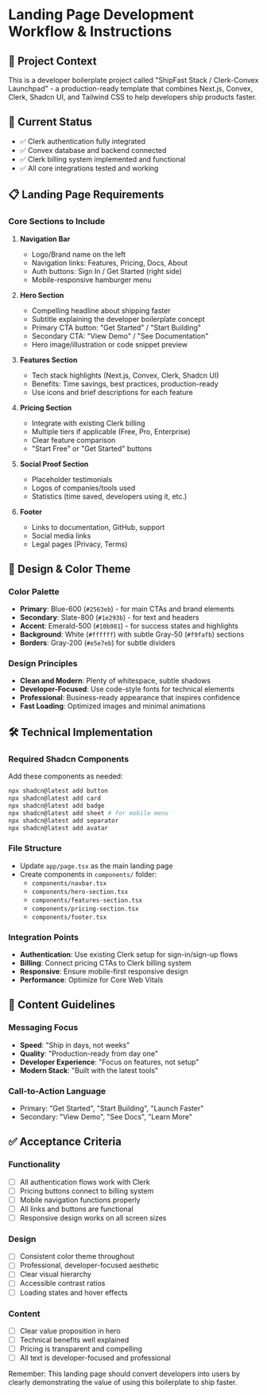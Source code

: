 # Landing Page Development Workflow & Instructions

## 🎯 Project Context
This is a developer boilerplate project called "ShipFast Stack / Clerk-Convex Launchpad" - a production-ready template that combines Next.js, Convex, Clerk, Shadcn UI, and Tailwind CSS to help developers ship products faster.

## 🚀 Current Status
- ✅ Clerk authentication fully integrated
- ✅ Convex database and backend connected
- ✅ Clerk billing system implemented and functional
- ✅ All core integrations tested and working

## 📋 Landing Page Requirements

### Core Sections to Include
1. **Navigation Bar**
   - Logo/Brand name on the left
   - Navigation links: Features, Pricing, Docs, About
   - Auth buttons: Sign In / Get Started (right side)
   - Mobile-responsive hamburger menu

2. **Hero Section**
   - Compelling headline about shipping faster
   - Subtitle explaining the developer boilerplate concept
   - Primary CTA button: "Get Started" / "Start Building"
   - Secondary CTA: "View Demo" / "See Documentation"
   - Hero image/illustration or code snippet preview

3. **Features Section**
   - Tech stack highlights (Next.js, Convex, Clerk, Shadcn UI)
   - Benefits: Time savings, best practices, production-ready
   - Use icons and brief descriptions for each feature

4. **Pricing Section**
   - Integrate with existing Clerk billing
   - Multiple tiers if applicable (Free, Pro, Enterprise)
   - Clear feature comparison
   - "Start Free" or "Get Started" buttons

5. **Social Proof Section**
   - Placeholder testimonials
   - Logos of companies/tools used
   - Statistics (time saved, developers using it, etc.)

6. **Footer**
   - Links to documentation, GitHub, support
   - Social media links
   - Legal pages (Privacy, Terms)

## 🎨 Design & Color Theme

### Color Palette
- **Primary**: Blue-600 (`#2563eb`) - for main CTAs and brand elements
- **Secondary**: Slate-800 (`#1e293b`) - for text and headers
- **Accent**: Emerald-500 (`#10b981`) - for success states and highlights
- **Background**: White (`#ffffff`) with subtle Gray-50 (`#f9fafb`) sections
- **Borders**: Gray-200 (`#e5e7eb`) for subtle dividers

### Design Principles
- **Clean and Modern**: Plenty of whitespace, subtle shadows
- **Developer-Focused**: Use code-style fonts for technical elements
- **Professional**: Business-ready appearance that inspires confidence
- **Fast Loading**: Optimized images and minimal animations

## 🛠️ Technical Implementation

### Required Shadcn Components
Add these components as needed:
```bash
npx shadcn@latest add button
npx shadcn@latest add card
npx shadcn@latest add badge
npx shadcn@latest add sheet # for mobile menu
npx shadcn@latest add separator
npx shadcn@latest add avatar
```

### File Structure
- Update `app/page.tsx` as the main landing page
- Create components in `components/` folder:
  - `components/navbar.tsx`
  - `components/hero-section.tsx`
  - `components/features-section.tsx`
  - `components/pricing-section.tsx`
  - `components/footer.tsx`

### Integration Points
- **Authentication**: Use existing Clerk setup for sign-in/sign-up flows
- **Billing**: Connect pricing CTAs to Clerk billing system
- **Responsive**: Ensure mobile-first responsive design
- **Performance**: Optimize for Core Web Vitals

## 📝 Content Guidelines

### Messaging Focus
- **Speed**: "Ship in days, not weeks"
- **Quality**: "Production-ready from day one"
- **Developer Experience**: "Focus on features, not setup"
- **Modern Stack**: "Built with the latest tools"

### Call-to-Action Language
- Primary: "Get Started", "Start Building", "Launch Faster"
- Secondary: "View Demo", "See Docs", "Learn More"

## ✅ Acceptance Criteria

### Functionality
- [ ] All authentication flows work with Clerk
- [ ] Pricing buttons connect to billing system
- [ ] Mobile navigation functions properly
- [ ] All links and buttons are functional
- [ ] Responsive design works on all screen sizes

### Design
- [ ] Consistent color theme throughout
- [ ] Professional, developer-focused aesthetic
- [ ] Clear visual hierarchy
- [ ] Accessible contrast ratios
- [ ] Loading states and hover effects

### Content
- [ ] Clear value proposition in hero
- [ ] Technical benefits well explained
- [ ] Pricing is transparent and compelling
- [ ] All text is developer-focused and professional

Remember: This landing page should convert developers into users by clearly demonstrating the value of using this boilerplate to ship faster.